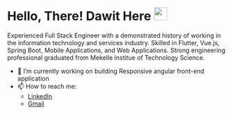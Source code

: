 # Hello, There! Dawit Here <img src="https://raw.githubusercontent.com/MartinHeinz/MartinHeinz/master/wave.gif" width="30px">

Experienced Full Stack Engineer with a demonstrated history of working in the information technology and services industry. Skilled in Flutter, Vue.js, Spring Boot, Mobile Applications, and Web Applications. Strong engineering professional graduated from Mekelle Institue of Technology Science.
<br>
- 🔭 I’m currently working on building Responsive angular front-end application
- 📫 How to reach me: <ul><li><a href="https://www.linkedin.com/in/dawith305/">LinkedIn<a/></li><li><a href="mailto:dawith305@gmail.com">Gmail<a/></li></ul>


